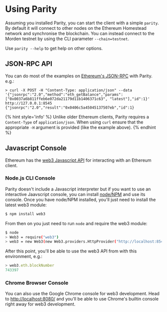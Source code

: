 # Using Parity

Assuming you installed Parity, you can start the client with a simple `parity`. By default it will connect to other nodes on the Ethereum Homestead network and synchronise the blockchain. You can instead connect to the Morden testnet by using the CLI parameter `--chain=testnet`.

Use `parity --help` to get help on other options.

## JSON-RPC API

You can do most of the examples on [Ethereum's JSON-RPC](https://github.com/ethcore/parity/wiki/JSONRPC) with Parity. e.g.:

````
> curl -X POST -H "Content-Type: application/json" --data '{"jsonrpc":"2.0","method":"eth_getBalance","params":["0x0037a6b811ffeb6e072da21179d11b1406371c63", "latest"],"id":1}' http://127.0.0.1:8545
{"jsonrpc":"2.0","result":"0x0406c5a45045137507eb","id":1}
````

{% hint style='info' %}
Unlike older Ethereum clients, Parity requires a `Content-Type` of `application/json`. When using `curl` ensure that the appropriate `-H` argument is provided (like the example above).
{% endhint %}

## Javascript Console

Ethereum has the [web3 Javascript API](https://github.com/ethereum/wiki/wiki/JavaScript-API) for interacting with an Ethereum client.

### Node.js CLI Console

Parity doesn't include a Javascript interpreter but if you want to use an interactive Jaavscript console, you can install [node/NPM](http://nodejs.org) and use its console. Once you have node/NPM installed, you'll just need to install the latest web3 module:

```bash
$ npm install web3
```

From then on you just need to run `node` and require the web3 module:

```bash
$ node
> Web3 = require("web3")
> web3 = new Web3(new Web3.providers.HttpProvider("http://localhost:8545"));
```

After this point, you'll be able to use the web3 API from with this environment, e.g.:

```javascript
> web3.eth.blockNumber
743397
```

### Chrome Browser Console

You can also use the Google Chrome console for web3 development. Head to [http://localhost:8080/](http://localhost:8080/) and you'll be able to use Chrome's builtin console right away for web3 development.
